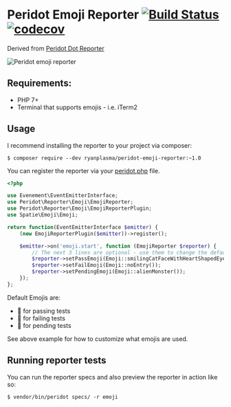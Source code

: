 # Peridot Emoji Reporter [![Build Status](https://travis-ci.org/ryanplasma/peridot-emoji-reporter.svg?branch=master)](https://travis-ci.org/ryanplasma/peridot-emoji-reporter) [![codecov](https://codecov.io/gh/ryanplasma/peridot-emoji-reporter/branch/master/graph/badge.svg)](https://codecov.io/gh/ryanplasma/peridot-emoji-reporter)


Derived from [Peridot Dot Reporter](https://github.com/peridot-php/peridot-dot-reporter)

![Peridot emoji reporter](https://raw.github.com/ryanplasma/peridot-emoji-reporter/master/output.png "Peridot emoji reporter in action")

## Requirements:
* PHP 7+
* Terminal that supports emojis - i.e. iTerm2

## Usage

I recommend installing the reporter to your project via composer:

```
$ composer require --dev ryanplasma/peridot-emoji-reporter:~1.0
```

You can register the reporter via your [peridot.php](http://peridot-php.github.io/#plugins) file.

```php
<?php

use Evenement\EventEmitterInterface;
use Peridot\Reporter\Emoji\EmojiReporter;
use Peridot\Reporter\Emoji\EmojiReporterPlugin;
use Spatie\Emoji\Emoji;

return function(EventEmitterInterface $emitter) {
	(new EmojiReporterPlugin($emitter))->register();

    $emitter->on('emoji.start', function (EmojiReporter $reporter) {
        // The next 3 lines are optional - use them to change the default emojis
        $reporter->setPassEmoji(Emoji::smilingCatFaceWithHeartShapedEyes());
        $reporter->setFailEmoji(Emoji::noEntry());
        $reporter->setPendingEmoji(Emoji::alienMonster());
    });
};
```

Default Emojis are:
 * :pizza: for passing tests
 * :poop: for failing tests
 * :hear_no_evil: for pending tests
 
See above example for how to customize what emojis are used.

## Running reporter tests

You can run the reporter specs and also preview the reporter in action like so:

```
$ vendor/bin/peridot specs/ -r emoji
```
